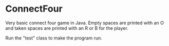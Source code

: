 ConnectFour
===============
Very basic connect four game in Java.  Empty spaces are printed with an O and 
taken spaces are printed with an R or B for the player.

Run the "test" class to make the program run.
